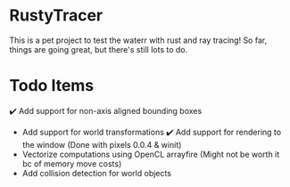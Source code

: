 # RustyTracer
This is a pet project to test the waterr with rust and ray tracing! So far, things are going great, but there's still lots to do.

# Todo Items
✔️ Add support for non-axis aligned bounding boxes 
- Add support for world transformations
✔️ Add support for rendering to the window (Done with pixels 0.0.4 & winit)
- Vectorize computations using OpenCL arrayfire (Might not be worth it bc of memory move costs)
- Add collision detection for world objects
